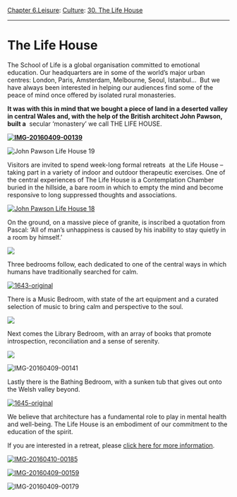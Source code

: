 [Chapter 6.Leisure](https://www.theschooloflife.com/thebookoflife/category/leisure/): [Culture](https://www.theschooloflife.com/thebookoflife/category/leisure/culture/): [30. The Life House](https://www.theschooloflife.com/thebookoflife/the-life-house/)

* * *

# The Life House

The School of Life is a global organisation committed to emotional education. Our headquarters are in some of the world’s major urban centres: London, Paris, Amsterdam, Melbourne, Seoul, Istanbul… &nbsp;But we have always been interested in helping&nbsp;our audiences find some of the peace of mind once offered by isolated rural monasteries.

**It was with this in mind that we bought a piece of land in a deserted valley in central Wales and, with the help of the British architect John Pawson, built a** &nbsp;secular ‘monastery’ we call THE LIFE HOUSE.

**[![IMG-20160409-00139](https://www.theschooloflife.com/thebookoflife/wp-content/uploads/2016/05/IMG-20160409-00139.jpg)](http://www.thebookoflife.org/wp-content/uploads/2016/05/IMG-20160409-00139.jpg)**

![John Pawson Life House 19](https://www.theschooloflife.com/thebookoflife/wp-content/uploads/2016/05/John-Pawson-Life-House-19.jpeg)

Visitors are invited to spend week-long formal retreats &nbsp;at the Life House – taking part&nbsp;in a variety of indoor and outdoor therapeutic exercises. One of the central experiences of The Life House is a Contemplation Chamber buried in the hillside, a bare room in which to empty the mind and become responsive to long suppressed thoughts and associations.

[![John Pawson Life House 18](https://www.theschooloflife.com/thebookoflife/wp-content/uploads/2016/05/John-Pawson-Life-House-18.jpeg)](http://www.thebookoflife.org/wp-content/uploads/2016/05/John-Pawson-Life-House-18.jpeg)

On the ground, on a massive piece of granite, is inscribed a quotation from Pascal: ‘All of man’s unhappiness is caused by his inability to stay quietly in a room by himself.’

![](http://a2.images.divisare.com/image/upload/c_fit,w_1440/f_auto,q_80/v1461331282/ehnthh0punglzma1k9ap.jpg)

Three bedrooms follow, each dedicated to one of the central ways in which humans have traditionally searched for calm.

[![1643-original](https://www.theschooloflife.com/thebookoflife/wp-content/uploads/2016/05/1643-original.jpg)](http://www.thebookoflife.org/wp-content/uploads/2016/05/1643-original.jpg)

There is a Music Bedroom, with state of the art equipment and a curated selection of music to bring calm and perspective to the soul.

![](https://www.theschooloflife.com/thebookoflife/wp-content/uploads/2016/05/the-life-house_base_2.jpg)

Next comes the Library Bedroom, with an array of books that promote introspection, reconciliation and a sense of serenity.

![](http://www.designboom.com/wp-content/uploads/2016/04/john-pawson-life-house-living-architecture-UK-designboom-06.jpg)

![IMG-20160409-00141](https://www.theschooloflife.com/thebookoflife/wp-content/uploads/2016/05/IMG-20160409-00141.jpg)

Lastly there is the Bathing Bedroom, with a sunken tub that gives out onto the Welsh valley beyond.

[![1645-original](https://www.theschooloflife.com/thebookoflife/wp-content/uploads/2016/05/1645-original.jpg)](http://www.thebookoflife.org/wp-content/uploads/2016/05/1645-original.jpg)

We believe that architecture has a fundamental role to play in mental health and well-being. The Life House is an embodiment of our commitment to the education of the spirit.

If you are interested in a retreat, please [click here for more information](https://www.theschooloflife.com/london/classroom/the-life-house-reading-retreat/).

[![IMG-20160410-00185](https://www.theschooloflife.com/thebookoflife/wp-content/uploads/2016/05/IMG-20160410-00185.jpg)](http://www.thebookoflife.org/wp-content/uploads/2016/05/IMG-20160410-00185.jpg)

[![IMG-20160409-00159](https://www.theschooloflife.com/thebookoflife/wp-content/uploads/2016/05/IMG-20160409-00159.jpg)](http://www.thebookoflife.org/wp-content/uploads/2016/05/IMG-20160409-00159.jpg)

![IMG-20160409-00179](https://www.theschooloflife.com/thebookoflife/wp-content/uploads/2016/05/IMG-20160409-00179.jpg)
